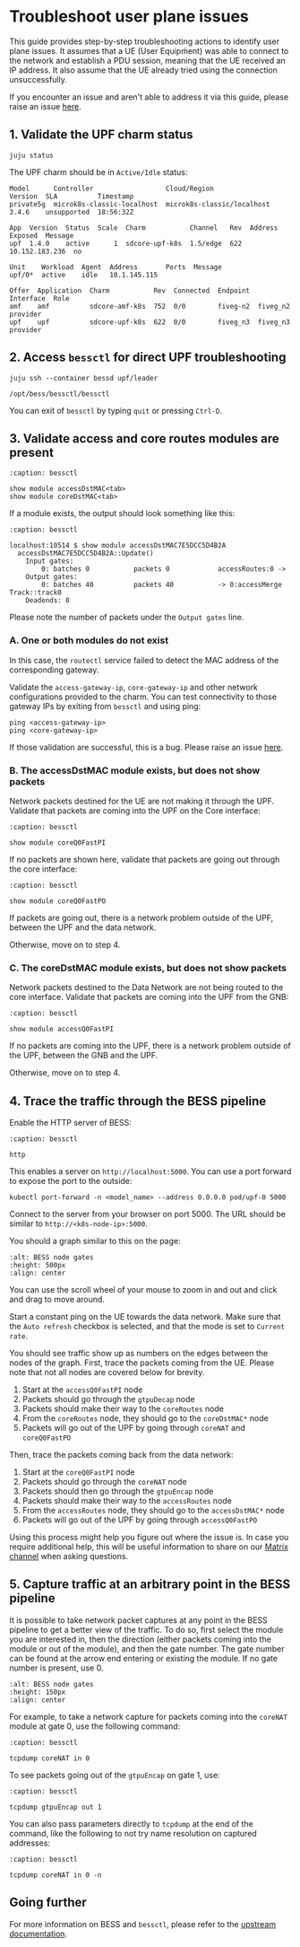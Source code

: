# Troubleshoot user plane issues

This guide provides step-by-step troubleshooting actions to identify user plane
issues. It assumes that a UE (User Equipḿent) was able to connect to the network
and establish a PDU session, meaning that the UE received an IP address. It also
assume that the UE already tried using the connection unsuccessfully.

If you encounter an issue and aren't able to address it via this guide, please
raise an issue [here][Bug Report].

## 1. Validate the UPF charm status

```shell
juju status
```

The UPF charm should be in `Active/Idle` status:

```shell
Model      Controller                  Cloud/Region                Version  SLA          Timestamp
private5g  microk8s-classic-localhost  microk8s-classic/localhost  3.4.6    unsupported  18:56:32Z

App  Version  Status  Scale  Charm           Channel   Rev  Address         Exposed  Message
upf  1.4.0    active      1  sdcore-upf-k8s  1.5/edge  622  10.152.183.236  no

Unit    Workload  Agent  Address       Ports  Message
upf/0*  active    idle   10.1.145.115

Offer  Application  Charm           Rev  Connected  Endpoint  Interface  Role
amf    amf          sdcore-amf-k8s  752  0/0        fiveg-n2  fiveg_n2   provider
upf    upf          sdcore-upf-k8s  622  0/0        fiveg_n3  fiveg_n3   provider
```

## 2. Access `bessctl` for direct UPF troubleshooting

```shell
juju ssh --container bessd upf/leader
```

```shell
/opt/bess/bessctl/bessctl
```

You can exit of `bessctl` by typing `quit` or pressing `Ctrl-D`.

## 3. Validate access and core routes modules are present

```{code-block}
:caption: bessctl

show module accessDstMAC<tab>
show module coreDstMAC<tab>
```

If a module exists, the output should look something like this:

```{code-block}
:caption: bessctl

localhost:10514 $ show module accessDstMAC7E5DCC5D4B2A
  accessDstMAC7E5DCC5D4B2A::Update()
    Input gates:
        0: batches 0           packets 0            accessRoutes:0 ->	
    Output gates:
        0: batches 40          packets 40           -> 0:accessMerge	Track::track0
    Deadends: 0
```

Please note the number of packets under the `Output gates` line.

### A. One or both modules do not exist

In this case, the `routectl` service failed to detect the MAC address of the
corresponding gateway.

Validate the `access-gateway-ip`, `core-gateway-ip` and other network
configurations provided to the charm. You can test connectivity to those gateway
IPs by exiting from `bessctl` and using ping:

```shell
ping <access-gateway-ip>
ping <core-gateway-ip>
```

If those validation are successful, this is a bug. Please raise an issue
[here][Bug Report].

### B. The accessDstMAC module exists, but does not show packets

Network packets destined for the UE are not making it through the UPF. Validate
that packets are coming into the UPF on the Core interface:

```{code-block}
:caption: bessctl

show module coreQ0FastPI
```

If no packets are shown here, validate that packets are going out through the
core interface:

```{code-block}
:caption: bessctl

show module coreQ0FastPO
```

If packets are going out, there is a network problem outside of the UPF, between
the UPF and the data network.

Otherwise, move on to step 4.

### C. The coreDstMAC module exists, but does not show packets

Network packets destined to the Data Network are not being routed to the core
interface. Validate that packets are coming into the UPF from the GNB:

```{code-block}
:caption: bessctl

show module accessQ0FastPI
```

If no packets are coming into the UPF, there is a network problem outside of the
UPF, between the GNB and the UPF.

Otherwise, move on to step 4.

## 4. Trace the traffic through the BESS pipeline

Enable the HTTP server of BESS:

```{code-block}
:caption: bessctl

http
```

This enables a server on `http://localhost:5000`. You can use a port forward to
expose the port to the outside:

```shell
kubectl port-forward -n <model_name> --address 0.0.0.0 pod/upf-0 5000
```

Connect to the server from your browser on port 5000. The URL should be
similar to `http://<k8s-node-ip>:5000`.

You should a graph similar to this on the page:

```{image} ../images/bess_http_server.png
:alt: BESS node gates
:height: 500px
:align: center
```

You can use the scroll wheel of your mouse to zoom in and out and click and drag
to move around.

Start a constant ping on the UE towards the data network. Make sure that the
`Auto refresh` checkbox is selected, and that the mode is set to `Current rate`.

You should see traffic show up as numbers on the edges between the nodes of the
graph. First, trace the packets coming from the UE. Please note that not all
nodes are covered below for brevity.

1. Start at the `accessQ0FastPI` node
2. Packets should go through the `gtpuDecap` node
3. Packets should make their way to the `coreRoutes` node
4. From the `coreRoutes` node, they should go to the `coreDstMAC*` node
5. Packets will go out of the UPF by going through `coreNAT` and `coreQ0FastPO`

Then, trace the packets coming back from the data network:

1. Start at the `coreQ0FastPI` node
2. Packets should go through the `coreNAT` node
3. Packets should then go through the `gtpuEncap` node
3. Packets should make their way to the `accessRoutes` node
4. From the `accessRoutes` node, they should go to the `accessDstMAC*` node
5. Packets will go out of the UPF by going through `accessQ0FastPO`

Using this process might help you figure out where the issue is. In case you
require additional help, this will be useful information to share on our [Matrix
channel] when asking questions.

## 5. Capture traffic at an arbitrary point in the BESS pipeline

It is possible to take network packet captures at any point in the BESS pipeline
to get a better view of the traffic. To do so, first select the module you are
interested in, then the direction (either packets coming into the module or out
of the module), and then the gate number. The gate number can be found at the
arrow end entering or existing the module. If no gate number is present, use 0.

```{image} ../images/bess_node_gates.png
:alt: BESS node gates
:height: 150px
:align: center
```

For example, to take a network capture for packets coming into the `coreNAT`
module at gate 0, use the following command:

```{code-block}
:caption: bessctl

tcpdump coreNAT in 0
```

To see packets going out of the `gtpuEncap` on gate 1, use:

```{code-block}
:caption: bessctl

tcpdump gtpuEncap out 1
```

You can also pass parameters directly to `tcpdump` at the end of the command,
like the following to not try name resolution on captured addresses:

```{code-block}
:caption: bessctl

tcpdump coreNAT in 0 -n
```

## Going further

For more information on BESS and `bessctl`, please refer to the [upstream documentation].

[Bug Report]: https://github.com/login?return_to=https%3A%2F%2Fgithub.com%2Fcanonical%2Fcharmed-aether-sd-core%2Fissues%2Fnew%3Fassignees%3D%26amp%3Blabels%3Dbug%26amp%3Bprojects%3D%26amp%3Btemplate%3Dbug_report.yml
[Matrix channel]: https://matrix.to/#/#charmhub-charmed5g:ubuntu.com
[upstream documentation]: https://github.com/omec-project/bess/wiki
